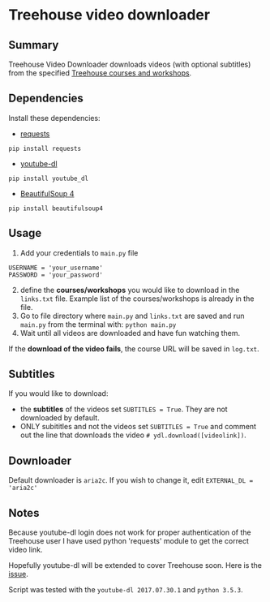 # Treehouse video downloader

## Summary
Treehouse Video Downloader downloads videos (with optional subtitles) from the specified [Treehouse courses and workshops](http://www.teamtreehouse.com).

## Dependencies
Install these dependencies:
- [requests](http://docs.python-requests.org/en/master/)
```
pip install requests
```
- [youtube-dl](https://rg3.github.io/youtube-dl/)
```
pip install youtube_dl
```
- [BeautifulSoup 4](https://www.crummy.com/software/BeautifulSoup/bs4/doc/)
```
pip install beautifulsoup4
```

## Usage

1. Add your credentials to `main.py` file
```
USERNAME = 'your_username'
PASSWORD = 'your_password'
```
2. define the **courses/workshops** you would like to download in the `links.txt` file. Example list of the courses/workshops is already in the file.
3. Go to file directory where `main.py` and `links.txt` are saved and run `main.py` from the terminal with:
```python main.py```
4. Wait until all videos are downloaded and have fun watching them.

If the **download of the video fails**, the course URL will be saved in `log.txt`.

## Subtitles

If you would like to download:
- the **subtitles** of the videos set `SUBTITLES = True`. They are not downloaded by default.
- ONLY subititles and not the videos set `SUBTITLES = True` and comment out the line that downloads the video `# ydl.download([videolink])`.

## Downloader

Default downloader is `aria2c`. If you wish to change it, edit `EXTERNAL_DL = 'aria2c'`

## Notes
Because youtube-dl login does not work for proper authentication of the Treehouse user I have used python 'requests' module to get the correct video link.

Hopefully youtube-dl will be extended to cover Treehouse soon. Here is the [issue](https://github.com/rg3/youtube-dl/issues/9836).

Script was tested with the `youtube-dl 2017.07.30.1` and `python 3.5.3`.
